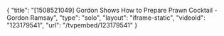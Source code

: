 {
    "title": "[1508521049] Gordon Shows How to Prepare Prawn Cocktail - Gordon Ramsay",
    "type": "solo",
    "layout": "iframe-static",
    "videoId": "123179541",
    "url": "\/tvpembed\/123179541"
}